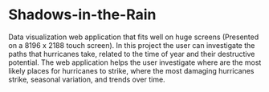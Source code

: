 # Shadows-in-the-Rain
Data visualization web application that fits well on huge screens (Presented on a 8196 x 2188 touch screen).
In this project the user can investigate the paths that hurricanes take, related to the time of year and their destructive potential. The web application helps the user investigate where are the most likely places for hurricanes to strike, where the most damaging hurricanes strike, seasonal variation, and trends over time.
